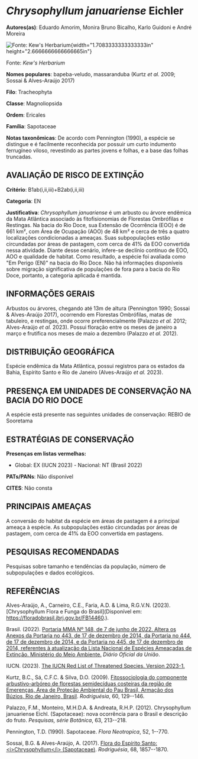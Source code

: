 # *Chrysophyllum januariense* Eichler

**Autores(as)**: Eduardo Amorim, Monira Bruno Bicalho, Karlo Guidoni e André Moreira

![Fonte: Kew's Herbarium](media/rId20.jpg){width="1.7083333333333333in" height="2.6666666666666665in"}

Fonte: *Kew's Herbarium*

**Nomes populares**: bapeba-veludo, massaranduba (Kurtz *et al.* 2009; Sossai & Alves-Araújo 2017)

**Filo**: Tracheophyta

**Classe**: Magnoliopsida

**Ordem**: Ericales

**Família**: Sapotaceae

**Notas taxonômicas**: De acordo com Pennington (1990), a espécie se distingue e é facilmente reconhecida por possuir um curto indumento ferrugíneo viloso, revestindo as partes jovens e folhas, e a base das folhas truncadas.

## AVALIAÇÃO DE RISCO DE EXTINÇÃO

**Critério**: B1ab(i,ii,iii)+B2ab(i,ii,iii)

**Categoria**: EN

**Justificativa**: *Chrysophyllum januariense* é um arbusto ou árvore endêmica da Mata Atlântica associado às fitofisionomias de Florestas Ombrófilas e Restingas. Na bacia do Rio Doce, sua Extensão de Ocorrência (EOO) é de 661 km², com Área de Ocupação (AOO) de 48 km² e cerca de três a quatro localizações condicionadas a ameaças. Suas subpopulações estão circundadas por áreas de pastagem, com cerca de 41% da EOO convertida nessa atividade. Diante desse cenário, infere-se declínio contínuo de EOO, AOO e qualidade de habitat. Como resultado, a espécie foi avaliada como "Em Perigo (EN)" na bacia do Rio Doce. Não há informações disponíveis sobre migração significativa de populações de fora para a bacia do Rio Doce, portanto, a categoria aplicada é mantida.

## INFORMAÇÕES GERAIS

Arbustos ou árvores, chegando até 13m de altura (Pennington 1990; Sossai & Alves-Araújo 2017), ocorrendo em Florestas Ombrófilas, matas de tabuleiro, e restingas, onde ocorre preferencialmente (Palazzo *et al.* 2012; Alves-Araújo *et al.* 2023). Possui floração entre os meses de janeiro a março e frutifica nos meses de maio a dezembro (Palazzo *et al.* 2012).

## DISTRIBUIÇÃO GEOGRÁFICA

Espécie endêmica da Mata Atlântica, possui registros para os estados da Bahia, Espírito Santo e Rio de Janeiro (Alves-Araújo *et al.* 2023).

## PRESENÇA EM UNIDADES DE CONSERVAÇÃO NA BACIA DO RIO DOCE

A espécie está presente nas seguintes unidades de conservação: REBIO de Sooretama

## ESTRATÉGIAS DE CONSERVAÇÃO

**Presenças em listas vermelhas:**

-   Global: EX (IUCN 2023) -   Nacional: NT (Brasil 2022)

**PATs/PANs**: Não disponível

**CITES**: Não consta

## PRINCIPAIS AMEAÇAS

A conversão do habitat da espécie em áreas de pastagem é a principal ameaça à espécie. As subpopulações estão circundadas por áreas de pastagem, com cerca de 41% da EOO convertida em pastagens.

## PESQUISAS RECOMENDADAS

Pesquisas sobre tamanho e tendências da população, número de subpopulações e dados ecológicos.

## REFERÊNCIAS

Alves-Araújo, A., Carneiro, C.E., Faria, A.D. & Lima, R.G.V.N. (2023).  [Chrysophyllum Flora e Funga do Brasil](Disponível em: <https://floradobrasil.jbrj.gov.br/FB14460>.).

Brasil. (2022). [Portaria MMA Nº 148, de 7 de junho de 2022. Altera os Anexos da Portaria no 443, de 17 de dezembro de 2014, da Portaria no 444, de 17 de dezembro de 2014, e da Portaria no 445, de 17 de dezembro de 2014, referentes à atualização da Lista Nacional de Espécies Ameaçadas de Extinção. Ministério do Meio Ambiente.](https://in.gov.br/en/web/dou/-/portaria-mma-n-148-de-7-de-junho-de-2022-406272733) *Diário Oficial da União*.

IUCN. (2023). [The IUCN Red List of Threatened Species. Version 2023-1.](https://www.iucnredlist.org.)

Kurtz, B.C., Sá, C.F.C. & Silva, D.O. (2009). [Fitossociologia do componente arbustivo-arbóreo de florestas semidecíduas costeiras da região de Emerenças, Área de Proteção Ambiental do Pau Brasil, Armação dos Búzios, Rio de Janeiro, Brasil](https://doi.org/10.1590/2175-7860200960107). *Rodriguésia*, 60, 129--146.

Palazzo, F.M., Monteiro, M.H.D.A. & Andreata, R.H.P. (2012).  Chrysophyllum januariense Eichl. (Sapotaceae): nova ocorrência para o Brasil e descrição do fruto. *Pesquisas, série Botânica*, 63, 213--218.

Pennington, T.D. (1990). Sapotaceae. *Flora Neotropica*, 52, 1--770.

Sossai, B.G. & Alves-Araújo, A. (2017). [Flora do Espírito Santo: \<i\>Chrysophyllum\</i\> (Sapotaceae)](https://doi.org/10.1590/2175-7860201768519).  *Rodriguésia*, 68, 1857--1870.
